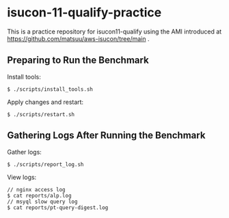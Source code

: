# isucon-11-qualify-practice

This is a practice repository for isucon11-qualify using the AMI introduced at https://github.com/matsuu/aws-isucon/tree/main .

## Preparing to Run the Benchmark

Install tools:
```
$ ./scripts/install_tools.sh
```

Apply changes and restart:
```
$ ./scripts/restart.sh
```

## Gathering Logs After Running the Benchmark
Gather logs:
```
$ ./scripts/report_log.sh
```

View logs:
```
// nginx access log
$ cat reports/alp.log
// msyql slow query log
$ cat reports/pt-query-digest.log
```